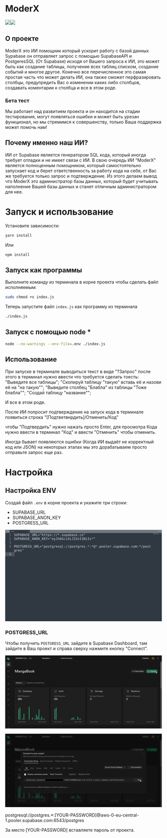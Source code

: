 # ModerX

<div><img src="https://supabase.com/_next/image?url=%2F_next%2Fstatic%2Fmedia%2Fsupabase-logo-wordmark--dark.b36ebb5f.png&w=384&q=75" width="150px"/><img src="https://cdn.mos.cms.futurecdn.net/H42sibRfJNFqKNXoKoDFWn-1200-80.png" width="150px"/></div>

## О проекте

ModerX это ИИ помощник который ускорит работу с базой данных Sypabase он отправляет запрос с помощью SupabaseAPI и PostgeresSQL (От Supabase) исходя от Вашего запроса к ИИ, это может быть как создание таблицы, получение всех таблиц списком, создание событий и многое другое. Конечно все перечисленное это самая простая часть что может делать ИИ, она также сможет перфразировать столбцы, предупредить Вас о изменении каких либо столбцов, создавать коментарии к столбца и все в этом роде.

### Бета тест

Мы работает над развитием проекта и он находится на стадии тестирования, могут появляться ошибки и может быть урезан функционал, но мы стремимся к совершенству, только Ваша поддержка может помочь нам!

## Почему именно наш ИИ?

ИИ от Supabase является генератором SQL кода, который иногда требует отладки и не имеет связи с ИИ. В свою очередь ИИ "ModerX" является полноценным помощником, который самостоятельно запускает код и берет ответственность за работу кода на себя, от Вас же требуется только запрос и подтверждение. Из этого делаем вывод что ModerX это администратор базы данных, который будет учитывать наполнение Вашей базы данных и станет отличным администратором для нее.

# Запуск и использование

Установите зависимости:
```bash
yarn install
```
Или
```bash
npm install
```

## Запуск как программы

Выполните команду из терминала в корне проекта чтобы сделать файл исполняемым:
```bash
sudo chmod +x index.js
```

Теперь запустите файл `index.js` как программу из терминала
```bash
./index.js
```

## Запуск с помощью node *

```bash
node --no-warnings --env-file=.env ./index.js
``` 

## Использование

При запуске в терминале выводиться текст в виде "?Запрос" после этого в терминал нужно ввести что требуется сделать тоесть:
"Выведите все таблицы";
"Скопируй таблицу "такую" вставь её и назови её на "на такую"";
"Выведите столбец "Блабла" из таблицы "Тоже блабла"";
"Создай таблицу "название"";

И все в этом роде.

После ИИ попросит подтверждение на запуск кода в терминале появиться строка "[Подтветвнрдить]/Отменить/Код"

чтобы "Подтвердить" нужно нажать просто Enter, 
для просмотра Кода нужно ввести в терминал "Код" 
и ввести "Отменить" чтобы отменить.

Иногда бывает появляются ошибки (Когда ИИ выдаёт не корректный код или JSON) на некоторых этапах мы это дорабатываем просто отправьте запрос еще раз.

# Настройка

## Настройка ENV

Создай файл `.env` в корне проекта и укажите три строки:

- SUPABASE_URL
- SUPABASE_ANON_KEY
- POSTGRESS_URL

![alt text](https://github.com/BEISER901/ModerX/blob/main/.drawable/img_1.png?raw=true)

### POSTGRESS_URL

Чтобы получить `POSTGRESS_URL` зайдите в Supabase Dashboard, там зайдите в Ваш проект и справа сверху нажмите кнопку "Connect".

![alt text](https://github.com/BEISER901/ModerX/blob/main/.drawable/img_2.png?raw=true)

![alt text](https://github.com/BEISER901/ModerX/blob/main/.drawable/img_3.png?raw=true)

postgresql://postgres.\*:[YOUR-PASSWORD]@aws-0-eu-central-1.pooler.supabase.com:6543/postgres

За место [YOUR-PASSWORD] вставляете пароль от проекта.